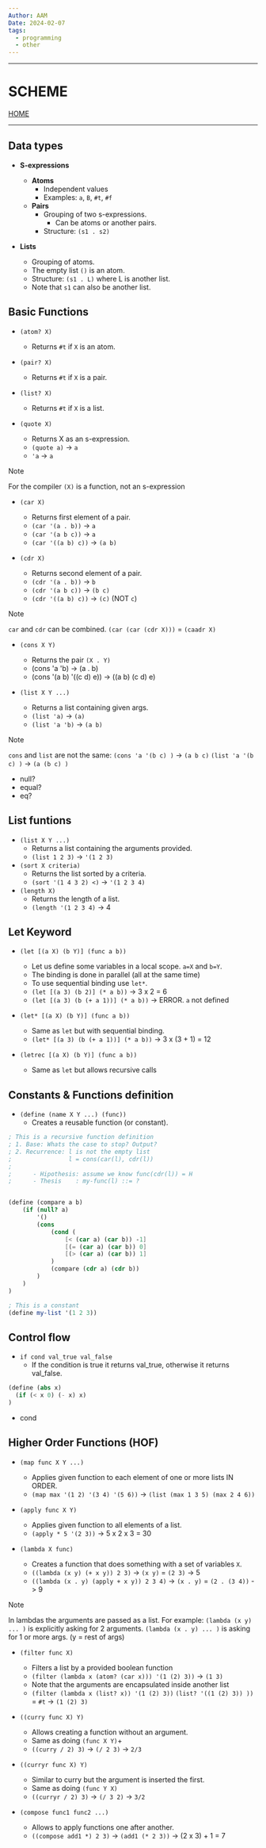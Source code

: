 ```yaml
---
Author: AAM
Date: 2024-02-07
tags:
  - programming
  - other
---
```


---
# SCHEME

[HOME](/README.md)

---

## Data types

- **S-expressions**
	- **Atoms**
		- Independent values
		- Examples: `a`, `B`, `#t`, `#f`
	- **Pairs**
		- Grouping of two s-expressions.
			- Can be atoms or another pairs.
		- Structure: `(s1 . s2)`
	
- **Lists**
	- Grouping of atoms.
	- The empty list `()` is an atom.
	- Structure: `(s1 . L)` where L is another list.
	- Note that `s1` can also be another list.

## Basic Functions

- `(atom? X)`
	- Returns `#t` if `X` is an atom.

- `(pair? X)`
	- Returns `#t` if `X` is a pair.

- `(list? X)`
	- Returns `#t` if `X` is a list.

- `(quote X)`
	- Returns X as an s-expression.
	- `(quote a)` -> `a`
	- `'a` -> `a`

> [!NOTE]
> For the compiler `(X)` is a function, not an s-expression

- `(car X)`
	- Returns first element of a pair.
	- `(car '(a . b))` -> `a`
	- `(car '(a b c))` -> `a`
	- `(car '((a b) c))` -> `(a b)`

- `(cdr X)`
	- Returns second element of a pair.
	- `(cdr '(a . b))` -> `b`
	- `(cdr '(a b c))` -> `(b c)`
	- `(cdr '((a b) c))` -> `(c)` (NOT `c`)

> [!NOTE]
> `car` and `cdr` can be combined.
> `(car (car (cdr X)))` = `(caadr X)`

- `(cons X Y)`
	- Returns the pair `(X . Y)`
	- (cons 'a 'b) -> (a . b)
	- (cons '(a b) '((c d) e)) -> ((a b) (c d) e)

- `(list X Y ...)`
	- Returns a list containing given args.
	- `(list 'a)` -> `(a)`
	- `(list 'a 'b)` -> `(a b)`

> [!NOTE]
> `cons` and `list` are not the same:
> `(cons 'a '(b c) )` -> `(a b c)`
> `(list 'a '(b c) )` -> `(a (b c) )`

- null?
- equal?
- eq?

## List funtions
- `(list X Y ...)`
	- Returns a list containing the arguments provided.
	- `(list 1 2 3)` -> `'(1 2 3)`
- `(sort X criteria)`
	- Returns the list sorted by a criteria.
	- `(sort '(1 4 3 2) <)` -> `'(1 2 3 4)`
- `(length X)`
	- Returns the length of a list.
	- `(length '(1 2 3 4)` -> 4

## Let Keyword
- `(let [(a X) (b Y)] (func a b))`
	- Let us define some variables in a local scope. `a=X` and `b=Y`.
	- The binding is done in parallel (all at the same time)
	- To use sequential binding use `let*`.
	- `(let [(a 3) (b 2)] (* a b))` -> 3 x 2 = 6
	- `(let [(a 3) (b (+ a 1))] (* a b))` -> ERROR. `a` not defined

- `(let* [(a X) (b Y)] (func a b))`
	- Same as `let` but with sequential binding.
	- `(let* [(a 3) (b (+ a 1))] (* a b))` -> 3 x (3 + 1) = 12

- `(letrec [(a X) (b Y)] (func a b))`
	- Same as `let` but allows recursive calls
## Constants & Functions definition

- `(define (name X Y ...) (func))`
	- Creates a reusable function (or constant).

```scheme
; This is a recursive function definition
; 1. Base: Whats the case to stop? Output?
; 2. Recurrence: l is not the empty list
;                l = cons(car(l), cdr(l))
;
;      - Hipothesis: assume we know func(cdr(l)) = H
;      - Thesis    : my-func(l) ::= ?


(define (compare a b)
	(if (null? a)
		'()
		(cons
			(cond (
				[< (car a) (car b)) -1]
				[(= (car a) (car b)) 0]
		        [(> (car a) (car b)) 1]
		    )
			(compare (cdr a) (cdr b))
		)
    )
)

; This is a constant
(define my-list '(1 2 3))
```

## Control flow
- `if cond val_true val_false`
	- If the condition is true it returns val_true, otherwise it returns val_false.

```scheme
(define (abs x)
  (if (< x 0) (- x) x)
)
```

- cond

## Higher Order Functions (HOF)

- `(map func X Y ...)`
	- Applies given function to each element of one or more lists IN ORDER.
	- `(map max '(1 2) '(3 4) '(5 6))` -> `(list (max 1 3 5) (max 2 4 6))`

- `(apply func X Y)`
	- Applies given function to all elements of a list.
	- `(apply * 5 '(2 3))` -> 5 x 2 x 3 = 30

- `(lambda X func)`
	- Creates a function that does something with a set of variables `X`.
	- `((lambda (x y) (+ x y)) 2 3)` -> `(x y)` = `(2 3)` -> 5
	- `((lambda (x . y) (apply + x y)) 2 3 4)` -> `(x . y)` = `(2 . (3 4))` -> 9

> [!NOTE]
> In lambdas the arguments are passed as a list. For example:
> `(lambda (x y) ... )` is explicitly asking for 2 arguments.
> `(lambda (x . y) ... )` is asking for 1 or more args. (y = rest of args)

- `(filter func X)`
	- Filters a list by a provided boolean function
	- `(filter (lambda x (atom? (car x))) '(1 (2) 3))` -> `(1 3)`
	- Note that the arguments are encapsulated inside another list
	- `(filter (lambda x (list? x)) '(1 (2) 3))`
		`(list? '((1 (2) 3)) ))` = `#t` -> `(1 (2) 3)`

- `((curry func X) Y)`
	- Allows creating a function without an argument.
	- Same as doing `(func X Y)`+
	- `((curry / 2) 3)` -> `(/ 2 3)` -> `2/3`

- `((curryr func X) Y)`
	- Similar to curry but the argument is inserted the first.
	- Same as doing `(func Y X)`
	- `((curryr / 2) 3)` -> `(/ 3 2)` -> `3/2`

- `(compose func1 func2 ...)`
	- Allows to apply functions one after another.
	- `((compose add1 *) 2 3)` -> `(add1 (* 2 3))` -> (2 x 3) + 1 = 7




